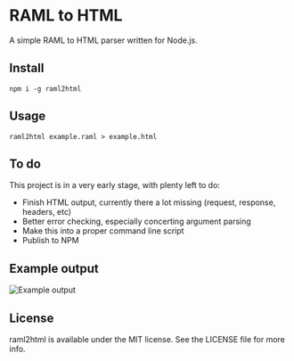# RAML to HTML

A simple RAML to HTML parser written for Node.js.


## Install
```
npm i -g raml2html
```


## Usage
```
raml2html example.raml > example.html
```

## To do
This project is in a very early stage, with plenty left to do:

* Finish HTML output, currently there a lot missing (request, response, headers, etc)
* Better error checking, especially concerting argument parsing
* Make this into a proper command line script
* Publish to NPM


## Example output
![Example output](https://raw.github.com/kevinrenskers/raml2html/master/example.png)


## License
raml2html is available under the MIT license. See the LICENSE file for more info.
